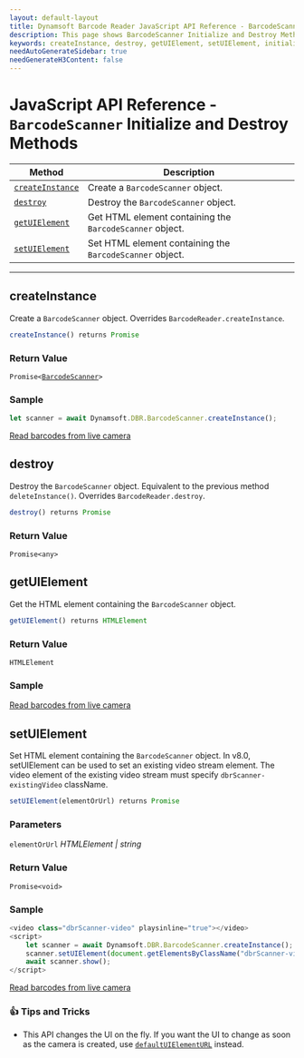 ```yaml
---
layout: default-layout
title: Dynamsoft Barcode Reader JavaScript API Reference - BarcodeScanner Initialize and Destroy Methods
description: This page shows BarcodeScanner Initialize and Destroy Methods of Dynamsoft Barcode Reader JavaScript SDK.
keywords: createInstance, destroy, getUIElement, setUIElement, initialize and destroy methods, BarcodeScanner, api reference, javascript, js
needAutoGenerateSidebar: true
needGenerateH3Content: false
---
```



# JavaScript API Reference - `BarcodeScanner` Initialize and Destroy Methods

| Method               | Description |
|----------------------|-------------|
| [`createInstance`](#createinstance) | Create a  `BarcodeScanner` object. |
| [`destroy`](#destroy) | Destroy the `BarcodeScanner` object. |
| [`getUIElement`](#getuielement) | Get HTML element containing the `BarcodeScanner` object. |
| [`setUIElement`](#setuielement) | Set HTML element containing the `BarcodeScanner` object. |

---

## createInstance

Create a `BarcodeScanner` object. Overrides `BarcodeReader.createInstance`.

```javascript
createInstance() returns Promise
```

### Return Value

<code>Promise<<a href="../#barcodescanner">BarcodeScanner</a>></code>

### Sample

```javascript
let scanner = await Dynamsoft.DBR.BarcodeScanner.createInstance();
```

[Read barcodes from live camera](https://demo.dynamsoft.com/dbr_wasm/barcode_reader_javascript.html)

## destroy

Destroy the `BarcodeScanner` object. Equivalent to the previous method `deleteInstance()`. Overrides `BarcodeReader.destroy`.

```javascript
destroy() returns Promise
```

### Return Value

`Promise<any>`

## getUIElement

Get the HTML element containing the `BarcodeScanner` object.

```javascript
getUIElement() returns HTMLElement
```

### Return Value

`HTMLElement`

### Sample

[Read barcodes from live camera](https://demo.dynamsoft.com/dbr_wasm/barcode_reader_javascript.html)

## setUIElement

Set HTML element containing the `BarcodeScanner` object. In v8.0, setUIElement can be used to set an existing video stream element. The video element of the existing video stream must specify `dbrScanner-existingVideo` className. 

```javascript
setUIElement(elementOrUrl) returns Promise
```

### Parameters

`elementOrUrl` *HTMLElement | string*  

### Return Value

`Promise<void>`

### Sample

```javascript
<video class="dbrScanner-video" playsinline="true"></video>
<script>
    let scanner = await Dynamsoft.DBR.BarcodeScanner.createInstance();
    scanner.setUIElement(document.getElementsByClassName("dbrScanner-video")[0]);
    await scanner.show();
</script>
```

[Read barcodes from live camera](https://demo.dynamsoft.com/dbr_wasm/barcode_reader_javascript.html)

### :+1: Tips and Tricks 

* This API changes the UI on the fly. If you want the UI to change as soon as the camera is created, use [`defaultUIElementURL`](../accessors.md#defaultuielementurl) instead.

